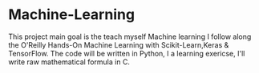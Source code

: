 # Machine-Learning
This project main goal is the teach myself Machine learning
I follow along the O'Reilly Hands-On Machine Learning with Scikit-Learn,Keras & TensorFlow.
The code will be written in Python, I a learning exericse, I'll write raw mathematical formula in C. 
